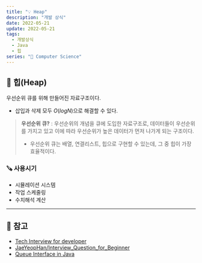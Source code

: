```yaml
---
title: "💡 Heap"
description: "개발 상식"
date: 2022-05-21
update: 2022-05-21
tags:
  - 개발상식
  - Java
  - 힙
series: "📂 Computer Science"
---
```


## 🧷 힙(Heap)
우선순위 큐를 위해 만들어진 자료구조이다.
- 삽입과 삭제 모두 $O(logN)$으로 해결할 수 있다.

> **우선순위 큐?**
> : 우선순위의 개념을 큐에 도입한 자료구조로, 데이터들이 우선순위를 가지고 있고 이에 따라 우선순위가 높은 데이터가 먼저 나가게 되는 구조이다.
> - 우선순위 큐는 배열, 연결리스트, 힙으로 구현할 수 있는데, 그 중 힙이 가장 효율적이다.

### 🪚 사용시기
- 시뮬레이션 시스템
- 작업 스케줄링
- 수치해석 계산

---

## 📕 참고
- [Tech Interview for developer](https://gyoogle.dev/blog/computer-science/data-structure/Stack%20&%20Queue.html)
- [JaeYeopHan/Interview_Question_for_Beginner](https://github.com/JaeYeopHan/Interview_Question_for_Beginner/tree/master/DataStructure#stack-and-queue)
- [Queue Interface in Java](https://www.geeksforgeeks.org/queue-interface-java/)